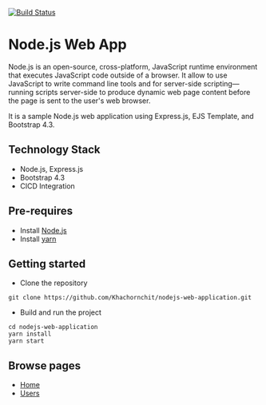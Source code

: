 [![Build Status](https://travis-ci.org/khachornchit/Node.js-Web-App.svg?branch=master)](https://travis-ci.org/khachornchit/Node.js-Web-App)

# Node.js Web App
Node.js is an open-source, cross-platform, JavaScript runtime environment that executes JavaScript code outside of a browser. It allow to use JavaScript to write command line tools and for server-side scripting—running scripts server-side to produce dynamic web page content before the page is sent to the user's web browser.

It is a sample Node.js web application using Express.js, EJS Template, and Bootstrap 4.3.

## Technology Stack
* Node.js, Express.js
* Bootstrap 4.3
* CICD Integration

## Pre-requires
* Install [Node.js](https://nodejs.org/en/)
* Install [yarn](https://yarnpkg.com/en/)

## Getting started
* Clone the repository
```
git clone https://github.com/Khachornchit/nodejs-web-application.git
```
* Build and run the project
```
cd nodejs-web-application
yarn install
yarn start
```

## Browse pages
* [Home](http://localhost:3000/)
* [Users](http://localhost:3000/users)

